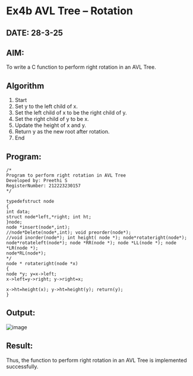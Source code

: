 # Ex4b AVL Tree – Rotation
## DATE: 28-3-25
## AIM:
To write a C function to perform right rotation in an AVL Tree.

## Algorithm
1.	Start
2.	Set y to the left child of x.
3.	Set the left child of x to be the right child of y.
4.	Set the right child of y to be x.
5.	Update the height of x and y.
6.	Return y as the new root after rotation.
7.	End
   

## Program:
```
/*
Program to perform right rotation in AVL Tree
Developed by: Preethi S
RegisterNumber: 212223230157 
*/

typedefstruct node
{
int data;
struct node*left,*right; int ht;
}node;
node *insert(node*,int);
//node*Delete(node*,int); void preorder(node*);
//void inorder(node*); int height( node *); node*rotateright(node*); node*rotateleft(node*); node *RR(node *); node *LL(node *); node *LR(node *);
node*RL(node*);
*/
node * rotateright(node *x)
{
node *y; y=x->left;
x->left=y->right; y->right=x;
 
x->ht=height(x); y->ht=height(y); return(y);
}

```

## Output:

![image](https://github.com/user-attachments/assets/de06ca65-a358-4bfe-9b01-668358df9f78)



## Result:
Thus, the function to perform right rotation in an AVL Tree is implemented successfully.

